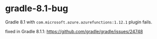 # gradle-8.1-bug

Gradle 8.1 with `com.microsoft.azure.azurefunctions:1.12.1` plugin fails.

fixed in Gradle 8.1.1: https://github.com/gradle/gradle/issues/24748
